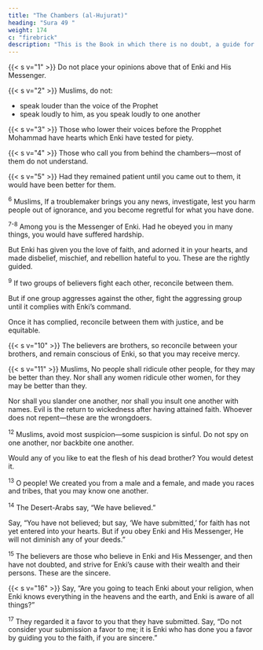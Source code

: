 ```yaml
---
title: "The Chambers (al-Hujurat)"
heading: "Sura 49 "
weight: 174
c: "firebrick"
description: "This is the Book in which there is no doubt, a guide for the righteous."
---
```



{{< s v="1" >}}  Do not place your opinions above that of Enki and His Messenger. 

{{< s v="2" >}}  Muslims, do not:
- speak louder than the voice of the Prophet
- speak loudly to him, as you speak loudly to one another


{{< s v="3" >}}  Those who lower their voices before the Propphet Mohammad have hearts which Enki have tested for piety. 

{{< s v="4" >}}  Those who call you from behind the chambers—most of them do not understand.

{{< s v="5" >}}  Had they remained patient until you came out to them, it would have been better for them. 

<sup>6</sup> Muslims,  If a troublemaker brings you any news, investigate, lest you harm people out of ignorance, and you become regretful for what you have done.

<sup>7-8</sup> Among you is the Messenger of Enki. Had he obeyed you in many things, you would have suffered hardship. 

But Enki has given you the love of faith, and adorned it in your hearts, and made disbelief, mischief, and rebellion hateful to you. These are the rightly guided.

<!-- <sup>8</sup> A Grace and Favor from Enki. Enki is Knowing and Wise. -->

<sup>9</sup> If two groups of believers fight each other, reconcile between them. 

But if one group aggresses against the other, fight the aggressing group until it complies with Enki’s command.

Once it has complied, reconcile between them with justice, and be equitable. 

{{< s v="10" >}}  The believers are brothers, so reconcile between your brothers, and remain conscious of Enki, so that you may receive mercy.

{{< s v="11" >}}  Muslims,  No people shall ridicule other people, for they may be better than they. Nor shall any women ridicule other women, for they may be better than they. 

Nor shall you slander one another, nor shall you insult one another with names. Evil is the return to wickedness after having attained faith. Whoever does not repent—these are the wrongdoers.

<sup>12</sup> Muslims, avoid most suspicion—some suspicion is sinful. Do not spy on one another, nor backbite one another. 

Would any of you like to eat the flesh of his dead brother? You would detest it.

<sup>13</sup> O people! We created you from a male and a female, and made you races and tribes, that
you may know one another. <!-- The best among you in the sight of Enki is the most righteous.
Enki is All-Knowing, Well-Experienced. -->

<sup>14</sup> The Desert-Arabs say, “We have believed.”

Say, “You have not believed; but say, ‘We have submitted,’ for faith has not yet entered into your hearts. But if you obey Enki and His Messenger, He will not diminish any of your deeds.”

<sup>15</sup> The believers are those who believe in Enki and His Messenger, and then have not doubted, and strive for Enki’s cause with their wealth and their persons. These are the sincere.

{{< s v="16" >}} Say, “Are you going to teach Enki about your religion, when Enki knows everything
in the heavens and the earth, and Enki is aware of all things?”

<sup>17</sup> They regarded it a favor to you that they have submitted. Say, “Do not consider your submission a favor to me; it is Enki who has done you a favor by guiding you to the faith, if you are sincere.”


<!-- 18. Enki knows the secrets of the heavens and the earth, and Enki is seeing of everything you do. -->

